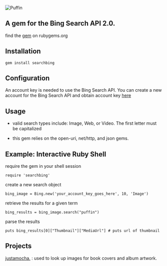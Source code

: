 ![Puffin](http://photos-g.ak.fbcdn.net/hphotos-ak-snc1/hs166.snc1/6216_704615592619_7804626_41719230_39698_n.jpg)


A gem for the Bing Search API 2.0.
-------------
find the [gem](https://rubygems.org/gems/searchbing) on rubygems.org



## Installation
    gem install searchbing


Configuration
-------------
An account key is needed to use the Bing Search API. You can create a new account for the Bing Search API and obtain account key [here](http://www.bing.com/developers/)

## Usage

- valid search types include: Image, Web, or Video. The first letter must be capitalized  

- this gem relies on the open-uri, net/http, and json gems.

Example: Interactive Ruby Shell
----------
require the gem in your shell session

   	require 'searchbing'
create a new search object

	bing_image = Bing.new('your_account_key_goes_here', 10, 'Image')
retrieve the results for a given term

	bing_results = bing_image.search("puffin")
parse the results
 
	puts bing_results[0]["Thumbnail"]["MediaUrl"] # puts url of thumbnail  


	  
Projects
---------------
[justamocha.](http://frozen-atoll-1103.herokuapp.com/) : used to look up images for book covers and album artwork.
  




